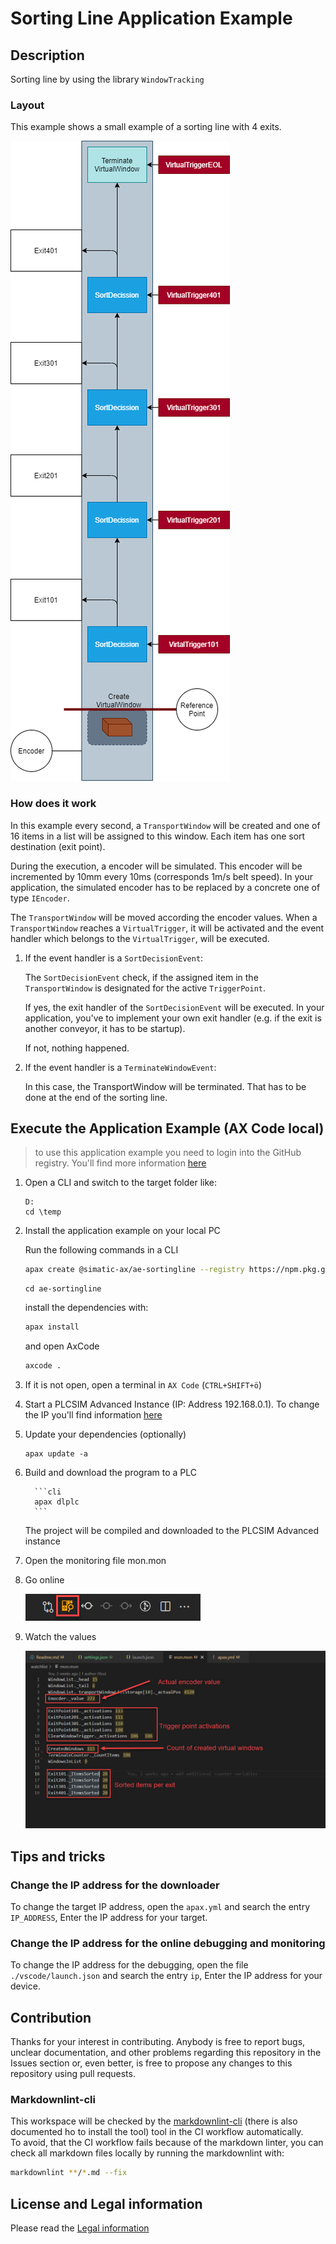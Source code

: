# Sorting Line Application Example

## Description

Sorting line by using the library `WindowTracking`

### Layout

This example shows a small example of a sorting line with 4 exits.

![Schematic overview of the line setup](./doc/linelayout.png)

### How does it work

In this example every second, a `TransportWindow` will be created and one of 16 items in a list will be assigned to this window. Each item has one sort destination (exit point).

During the execution, a encoder will be simulated. This encoder will be incremented by 10mm every 10ms (corresponds 1m/s belt speed). In your application, the simulated encoder has to be replaced by a concrete one of type `IEncoder`.

The `TransportWindow` will be moved according the encoder values. When a `TransportWindow` reaches a `VirtualTrigger`, it will be activated and the event handler which belongs to the `VirtualTrigger`, will be executed.

1. If the event handler is a `SortDecisionEvent`:

    The `SortDecisionEvent` check, if the assigned item in the `TransportWindow` is designated for the active `TriggerPoint`.

    If yes, the exit handler of the `SortDecisionEvent` will be executed. In your application, you've to implement your own exit handler (e.g. if the exit is another conveyor, it has to be startup).

    If not, nothing happened.

1. If the event handler is a `TerminateWindowEvent`:

    In this case, the TransportWindow will be terminated. That has to be done at the end of the sorting line.

## Execute the Application Example (AX Code local)

> to use this application example you need to login into the GitHub registry. You'll find more information [here](https://github.com/simatic-ax/.github/blob/main/docs/personalaccesstoken.md)

1. Open a CLI and switch to the target folder like:

      ```cli
      D:
      cd \temp
      ```

1. Install the application example on your local PC

      Run the following commands in a CLI

      ```sh
      apax create @simatic-ax/ae-sortingline --registry https://npm.pkg.github.com ae-sortingline 
      ```
      
      ```
      cd ae-sortingline 
      ```

      install the dependencies with:

      ```sh
      apax install
      ```

      and open AxCode

      ```sh
      axcode . 
      ```

1. If it is not open, open a terminal in `AX Code` (`CTRL+SHIFT+ö`)

1. Start a PLCSIM Advanced Instance (IP: Address 192.168.0.1). To change the IP you'll find information [here](#tips-and-tricks)

1. Update your dependencies (optionally)

   ```cli
   apax update -a
   ```

1. Build and download the program to a PLC
   
         ```cli
         apax dlplc
         ```


   The project will be compiled and downloaded to the PLCSIM Advanced instance

1. Open the monitoring file mon.mon

1. Go online

    ![Icon for going online on the PLC](doc/goonline.png)

1. Watch the values

   ![Example for monitoring values online](doc/mon-file.png)

## Tips and tricks

### Change the IP address for the downloader

To change the target IP address, open the `apax.yml` and search the entry `IP_ADDRESS`, Enter the IP address for your target.

### Change the IP address for the online debugging and monitoring

To change the IP address for the debugging, open the file `./vscode/launch.json` and search the entry `ip`, Enter the IP address for your device.

## Contribution

Thanks for your interest in contributing. Anybody is free to report bugs, unclear documentation, and other problems regarding this repository in the Issues section or, even better, is free to propose any changes to this repository using pull requests.

### Markdownlint-cli

This workspace will be checked by the [markdownlint-cli](https://github.com/igorshubovych/markdownlint-cli) (there is also documented ho to install the tool) tool in the CI workflow automatically.  
To avoid, that the CI workflow fails because of the markdown linter, you can check all markdown files locally by running the markdownlint with:

```sh
markdownlint **/*.md --fix
```

## License and Legal information

Please read the [Legal information](LICENSE.md)
